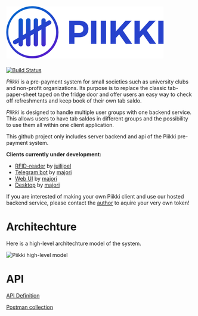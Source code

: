 ![Piikki Logo](https://raw.githubusercontent.com/majori/piikki/development/docs/piikki-logo-title.png)
------

[![Build Status](https://ci.appveyor.com/api/projects/status/dslktag9a01mnvfq?svg=true)](https://ci.appveyor.com/project/majori/piikki)

_Piikki_ is a pre-payment system for small societies such as university clubs and non-profit organizations. Its purpose is to replace the classic tab-paper-sheet taped on the fridge door and offer users an easy way to check off refreshments and keep book of their own tab saldo.

_Piikki_ is designed to handle multiple user groups with one backend service. This allows users to have tab saldos in different groups and the possibility to use them all within one client application.

This github project only includes server backend and api of the Piikki pre-payment system.

**Clients currently under development:**
- [RFID-reader](https://github.com/juilijoel/piikki-client-rfid) by [juilijoel](https://github.com/juilijoel)
- [Telegram bot](https://github.com/majori/piikki-client-tg) by [majori](https://github.com/majori)
- [Web UI](https://github.com/majori/piikki-client-web) by [majori](https://github.com/majori)
- [Desktop](https://github.com/majori/piikki-client-desktop) by [majori](https://github.com/majori)

If you are interested of making your own Piikki client and use our hosted backend service, please contact the [author](https://github.com/majori) to aquire your very own token!

# Architechture

Here is a high-level architechture model of the system.

![Piikki high-level model](https://raw.githubusercontent.com/majori/piikki/development/docs/high-level.png)

# API

[API Definition](https://piikki.ddns.net/swagger/ui/)

[Postman collection](https://raw.githubusercontent.com/majori/piikki/development/docs/piikki.postman_collection.json)

